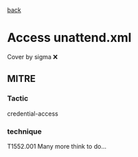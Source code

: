 [back](../index.md)
# Access unattend.xml
Cover by sigma :x: 
## MITRE
### Tactic
credential-access
### technique
T1552.001
Many more think to do...